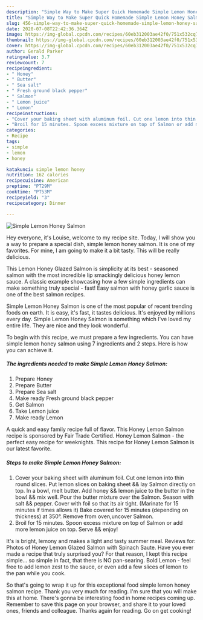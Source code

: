 ```yaml
---
description: "Simple Way to Make Super Quick Homemade Simple Lemon Honey Salmon"
title: "Simple Way to Make Super Quick Homemade Simple Lemon Honey Salmon"
slug: 456-simple-way-to-make-super-quick-homemade-simple-lemon-honey-salmon
date: 2020-07-08T22:42:36.364Z
image: https://img-global.cpcdn.com/recipes/60eb312003ae42f0/751x532cq70/simple-lemon-honey-salmon-recipe-main-photo.jpg
thumbnail: https://img-global.cpcdn.com/recipes/60eb312003ae42f0/751x532cq70/simple-lemon-honey-salmon-recipe-main-photo.jpg
cover: https://img-global.cpcdn.com/recipes/60eb312003ae42f0/751x532cq70/simple-lemon-honey-salmon-recipe-main-photo.jpg
author: Gerald Parker
ratingvalue: 3.7
reviewcount: 7
recipeingredient:
- " Honey"
- " Butter"
- " Sea salt"
- " Fresh ground black pepper"
- " Salmon"
- " Lemon juice"
- " Lemon"
recipeinstructions:
- "Cover your baking sheet with aluminum foil. Cut one lemon into thin round slices. Put lemon slices on baking sheet &amp;&amp; lay Salmon directly on top. In a bowl, melt butter. Add honey &amp;&amp; lemon juice to the butter in the bowl &amp;&amp; mix well. Pour the butter mixture over the Salmon. Season with salt &amp;&amp; pepper. Cover with foil so that its air tight. (Marinate for 15 minutes if times allows it) Bake covered for 15 minutes (depending on thickness) at 350°. Remove from oven,uncover Salmon."
- "Broil for 15 minutes. Spoon excess mixture on top of Salmon or add more lemon juice on top. Serve &amp;&amp; enjoy!"
categories:
- Recipe
tags:
- simple
- lemon
- honey

katakunci: simple lemon honey 
nutrition: 162 calories
recipecuisine: American
preptime: "PT29M"
cooktime: "PT53M"
recipeyield: "3"
recipecategory: Dinner

---
```



![Simple Lemon Honey Salmon](https://img-global.cpcdn.com/recipes/60eb312003ae42f0/751x532cq70/simple-lemon-honey-salmon-recipe-main-photo.jpg)

Hey everyone, it's Louise, welcome to my recipe site. Today, I will show you a way to prepare a special dish, simple lemon honey salmon. It is one of my favorites. For mine, I am going to make it a bit tasty. This will be really delicious.

This Lemon Honey Glazed Salmon is simplicity at its best - seasoned salmon with the most incredible lip smackingly delicious honey lemon sauce. A classic example showcasing how a few simple ingredients can make something truly special - fast! Easy salmon with honey garlic sauce is one of the best salmon recipes.

Simple Lemon Honey Salmon is one of the most popular of recent trending foods on earth. It is easy, it's fast, it tastes delicious. It's enjoyed by millions every day. Simple Lemon Honey Salmon is something which I've loved my entire life. They are nice and they look wonderful.


To begin with this recipe, we must prepare a few ingredients. You can have simple lemon honey salmon using 7 ingredients and 2 steps. Here is how you can achieve it.

<!--inarticleads1-->

##### The ingredients needed to make Simple Lemon Honey Salmon:

1. Prepare  Honey
1. Prepare  Butter
1. Prepare  Sea salt
1. Make ready  Fresh ground black pepper
1. Get  Salmon
1. Take  Lemon juice
1. Make ready  Lemon


A quick and easy family recipe full of flavor. This Honey Lemon Salmon recipe is sponsored by Fair Trade Certified. Honey Lemon Salmon - the perfect easy recipe for weeknights. This recipe for Honey Lemon Salmon is our latest favorite. 

<!--inarticleads2-->

##### Steps to make Simple Lemon Honey Salmon:

1. Cover your baking sheet with aluminum foil. Cut one lemon into thin round slices. Put lemon slices on baking sheet &amp;&amp; lay Salmon directly on top. In a bowl, melt butter. Add honey &amp;&amp; lemon juice to the butter in the bowl &amp;&amp; mix well. Pour the butter mixture over the Salmon. Season with salt &amp;&amp; pepper. Cover with foil so that its air tight. (Marinate for 15 minutes if times allows it) Bake covered for 15 minutes (depending on thickness) at 350°. Remove from oven,uncover Salmon.
1. Broil for 15 minutes. Spoon excess mixture on top of Salmon or add more lemon juice on top. Serve &amp;&amp; enjoy!


It&#39;s is bright, lemony and makes a light and tasty summer meal. Reviews for: Photos of Honey Lemon Glazed Salmon with Spinach Saute. Have you ever made a recipe that truly surprised you? For that reason, I kept this recipe simple… so simple in fact, that there is NO pan-searing. Bold Lemon - feel free to add lemon zest to the sauce, or even add a few slices of lemon to the pan while you cook. 

So that's going to wrap it up for this exceptional food simple lemon honey salmon recipe. Thank you very much for reading. I'm sure that you will make this at home. There's gonna be interesting food in home recipes coming up. Remember to save this page on your browser, and share it to your loved ones, friends and colleague. Thanks again for reading. Go on get cooking!
